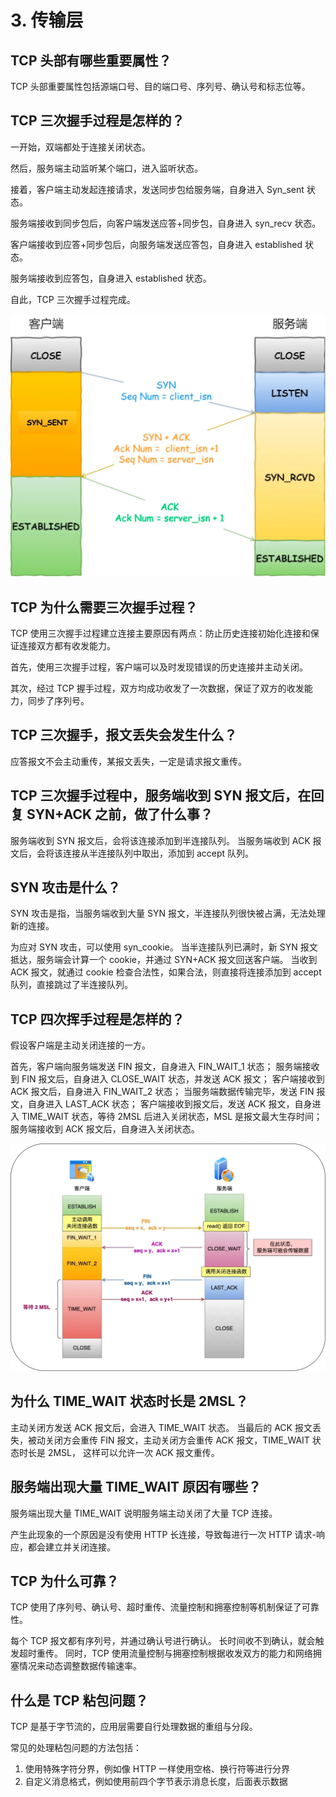 # 3. 传输层
## TCP 头部有哪些重要属性？
TCP 头部重要属性包括源端口号、目的端口号、序列号、确认号和标志位等。

## TCP 三次握手过程是怎样的？
一开始，双端都处于连接关闭状态。

然后，服务端主动监听某个端口，进入监听状态。

接着，客户端主动发起连接请求，发送同步包给服务端，自身进入 Syn_sent 状态。

服务端接收到同步包后，向客户端发送应答+同步包，自身进入 syn_recv 状态。

客户端接收到应答+同步包后，向服务端发送应答包，自身进入 established 状态。

服务端接收到应答包，自身进入 established 状态。

自此，TCP 三次握手过程完成。

![img.png](img.png)

## TCP 为什么需要三次握手过程？
TCP 使用三次握手过程建立连接主要原因有两点：防止历史连接初始化连接和保证连接双方都有收发能力。

首先，使用三次握手过程，客户端可以及时发现错误的历史连接并主动关闭。

其次，经过 TCP 握手过程，双方均成功收发了一次数据，保证了双方的收发能力，同步了序列号。

## TCP 三次握手，报文丢失会发生什么？
应答报文不会主动重传，某报文丢失，一定是请求报文重传。

## TCP 三次握手过程中，服务端收到 SYN 报文后，在回复 SYN+ACK 之前，做了什么事？
服务端收到 SYN 报文后，会将该连接添加到半连接队列。
当服务端收到 ACK 报文后，会将该连接从半连接队列中取出，添加到 accept 队列。

## SYN 攻击是什么？
SYN 攻击是指，当服务端收到大量 SYN 报文，半连接队列很快被占满，无法处理新的连接。

为应对 SYN 攻击，可以使用 syn_cookie。
当半连接队列已满时，新 SYN 报文抵达，服务端会计算一个 cookie，并通过 SYN+ACK 报文回送客户端。
当收到 ACK 报文，就通过 cookie 检查合法性，如果合法，则直接将连接添加到 accept 队列，直接跳过了半连接队列。

## TCP 四次挥手过程是怎样的？
假设客户端是主动关闭连接的一方。

首先，客户端向服务端发送 FIN 报文，自身进入 FIN_WAIT_1 状态；
服务端接收到 FIN 报文后，自身进入 CLOSE_WAIT 状态，并发送 ACK 报文；
客户端接收到 ACK 报文后，自身进入 FIN_WAIT_2 状态；
当服务端数据传输完毕，发送 FIN 报文，自身进入 LAST_ACK 状态；
客户端接收到报文后，发送 ACK 报文，自身进入 TIME_WAIT 状态，等待 2MSL 后进入关闭状态，MSL 是报文最大生存时间；
服务端接收到 ACK 报文后，自身进入关闭状态。

![img_1.png](img_1.png)

## 为什么 TIME_WAIT 状态时长是 2MSL？
主动关闭方发送 ACK 报文后，会进入 TIME_WAIT 状态。
当最后的 ACK 报文丢失，被动关闭方会重传 FIN 报文，主动关闭方会重传 ACK 报文，TIME_WAIT 状态时长是 2MSL，
这样可以允许一次 ACK 报文重传。

## 服务端出现大量 TIME_WAIT 原因有哪些？
服务端出现大量 TIME_WAIT 说明服务端主动关闭了大量 TCP 连接。

产生此现象的一个原因是没有使用 HTTP 长连接，导致每进行一次 HTTP 请求-响应，都会建立并关闭连接。

## TCP 为什么可靠？
TCP 使用了序列号、确认号、超时重传、流量控制和拥塞控制等机制保证了可靠性。

每个 TCP 报文都有序列号，并通过确认号进行确认。
长时间收不到确认，就会触发超时重传。
同时，TCP 使用流量控制与拥塞控制根据收发双方的能力和网络拥塞情况来动态调整数据传输速率。

## 什么是 TCP 粘包问题？
TCP 是基于字节流的，应用层需要自行处理数据的重组与分段。

常见的处理粘包问题的方法包括：
1. 使用特殊字符分界，例如像 HTTP 一样使用空格、换行符等进行分界
2. 自定义消息格式，例如使用前四个字节表示消息长度，后面表示数据
